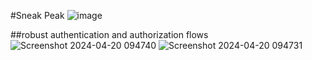 ﻿#Sneak Peak
 ![image](https://github.com/ahmadsalahuddeen/FitSync-multi-tenant-saas/assets/71287508/5d150e3e-afe1-4ff6-bddd-905ddb42f863)

 ##robust authentication and authorization flows
![Screenshot 2024-04-20 094740](https://github.com/ahmadsalahuddeen/FitSync-multi-tenant-saas/assets/71287508/b43a10e7-12f5-4c0a-8a25-dc5769a8ffe8)
![Screenshot 2024-04-20 094731](https://github.com/ahmadsalahuddeen/FitSync-multi-tenant-saas/assets/71287508/3bffb989-f171-4512-8f16-8723fbcf7bc7)
